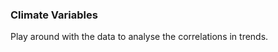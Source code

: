 <div class='PortMakerNoBorder'>

### Climate Variables

<div class='StyledHR StyledHRProjects'></div>


Play around with the data to analyse the correlations in trends.